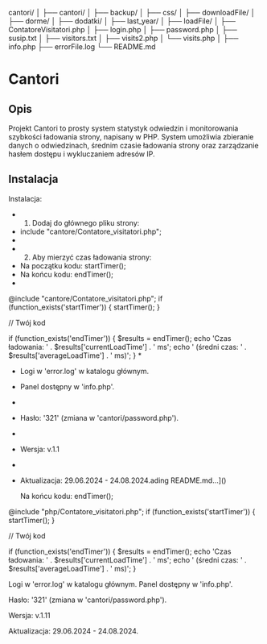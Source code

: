 cantori/
│
├── cantori/
│   ├── backup/
│   ├── css/
│   ├── downloadFile/
│   ├── dorme/
│   ├── dodatki/
│   ├── last_year/
│   ├── loadFile/
│   ├── ContatoreVisitatori.php
│   ├── login.php
│   ├── password.php
│   ├── susip.txt
│   ├── visitors.txt
│   ├── visits2.php
│   └── visits.php
│
├── info.php
├── errorFile.log
└── README.md

# Cantori

## Opis

Projekt Cantori to prosty system statystyk odwiedzin i monitorowania szybkości ładowania strony, napisany w PHP. 
System umożliwia zbieranie danych o odwiedzinach, średnim czasie ładowania strony oraz zarządzanie hasłem dostępu i wykluczaniem adresów IP.

## Instalacja

Instalacja:
 * 1. Dodaj do głównego pliku strony:
 *    include "cantore/Contatore_visitatori.php";
 * 
 * 2. Aby mierzyć czas ładowania strony:
 *    Na początku kodu: startTimer();
 *    Na końcu kodu: endTimer();
 *
  @include "cantore/Contatore_visitatori.php";
  if (function_exists('startTimer')) {
      startTimer();
  }
  
  // Twój kod
  
  if (function_exists('endTimer')) {
      $results = endTimer();
      echo 'Czas ładowania: ' . $results['currentLoadTime'] . ' ms';
      echo ' (średni czas: ' . $results['averageLoadTime'] . ' ms)';
  }
 *
 * Logi w 'error.log' w katalogu głównym.
 * Panel dostępny w 'info.php'.
 *
 * Hasło: '321' (zmiana w 'cantori/password.php').
 *
 * Wersja: v.1.1
 *
 * Aktualizacja: 29.06.2024 - 24.08.2024.ading README.md…]()

   Na końcu kodu: endTimer();

  @include "php/Contatore_visitatori.php";
  if (function_exists('startTimer')) {
      startTimer();
  }
  
  // Twój kod
  
  if (function_exists('endTimer')) {
      $results = endTimer();
      echo 'Czas ładowania: ' . $results['currentLoadTime'] . ' ms';
      echo ' (średni czas: ' . $results['averageLoadTime'] . ' ms)';
  }

 Logi w 'error.log' w katalogu głównym.
 Panel dostępny w 'info.php'.

 Hasło: '321' (zmiana w 'cantori/password.php').

 Wersja: v.1.11

 Aktualizacja: 29.06.2024 - 24.08.2024.
